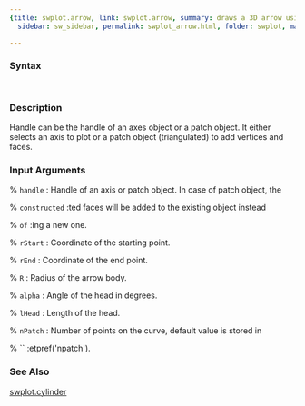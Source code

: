 ```yaml
---
{title: swplot.arrow, link: swplot.arrow, summary: draws a 3D arrow using patch, keywords: sample,
  sidebar: sw_sidebar, permalink: swplot_arrow.html, folder: swplot, mathjax: 'true'}

---
```


### Syntax

` `

### Description

 
Handle can be the handle of an axes object or a patch object. It either
selects an axis to plot or a patch object (triangulated) to add vertices
and faces.
 

### Input Arguments

% `handle`
:  Handle of an axis or patch object. In case of patch object, the

% `constructed`
:ted faces will be added to the existing object instead

% `of`
:ing a new one.

% `rStart`
:  Coordinate of the starting point.

% `rEnd`
:  Coordinate of the end point.

% `R`
:  Radius of the arrow body.

% `alpha`
:  Angle of the head in degrees.

% `lHead`
:  Length of the head.

% `nPatch`
:  Number of points on the curve, default value is stored in

% ``
:etpref('npatch').

### See Also

[swplot.cylinder](swplot_cylinder.html)

